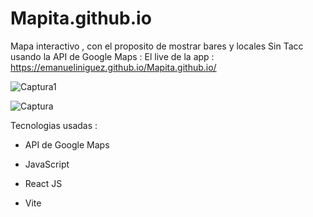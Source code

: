 # Mapita.github.io
Mapa interactivo , con el proposito de mostrar bares y locales Sin Tacc usando la API de Google Maps : 
El live de la app : https://emanueliniguez.github.io/Mapita.github.io/ 

![Captura1](https://github.com/EmanuelIniguez/Mapita.github.io/assets/84642858/5120afd6-f9b5-4b0c-9a44-b761b208b705)

![Captura](https://github.com/EmanuelIniguez/Mapita.github.io/assets/84642858/31e2d31c-e163-426e-a248-c93767832719)

Tecnologias usadas : 
- API de Google Maps

- JavaScript

- React JS

- Vite





